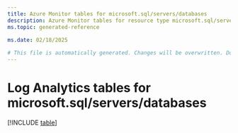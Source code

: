 ```yaml
---
title: Azure Monitor tables for microsoft.sql/servers/databases
description: Azure Monitor tables for resource type microsoft.sql/servers/databases
ms.topic: generated-reference
   
ms.date: 02/18/2025

# This file is automatically generated. Changes will be overwritten. Do not change this file directly.
---
```


# Log Analytics tables for microsoft.sql/servers/databases  

[!INCLUDE [table](~/reusable-content/ce-skilling/azure/includes/azure-monitor/reference/tables/microsoft-sql_servers_databases-include.md)]

